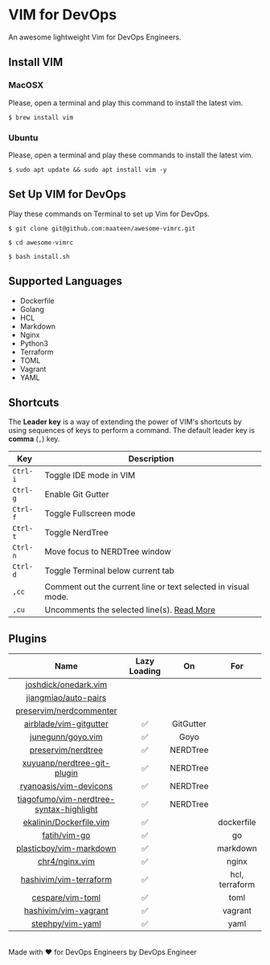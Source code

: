 # VIM for DevOps

An awesome lightweight Vim for DevOps Engineers.

## Install VIM

### MacOSX

Please, open a terminal and play this command to install the latest vim.

```
$ brew install vim
```

### Ubuntu

Please, open a terminal and play these commands to install the latest vim.

```
$ sudo apt update && sudo apt install vim -y
```

## Set Up VIM for DevOps

Play these commands on Terminal to set up Vim for DevOps.

```
$ git clone git@github.com:maateen/awesome-vimrc.git
```
```
$ cd awesome-vimrc
```
```
$ bash install.sh
```

## Supported Languages

- Dockerfile
- Golang
- HCL
- Markdown
- Nginx
- Python3
- Terraform
- TOML
- Vagrant
- YAML

## Shortcuts

The **Leader key** is a way of extending the power of VIM's shortcuts by using sequences of keys to perform a command. The default leader key is **comma** (`,`) key.

| Key | Description |
| --- | --- |
| `Ctrl-i` | Toggle IDE mode in VIM |
| `Ctrl-g` | Enable Git Gutter |
| `Ctrl-f` | Toggle Fullscreen mode |
| `Ctrl-t` | Toggle NerdTree |
| `Ctrl-n` | Move focus to NERDTree window |
| `Ctrl-d` | Toggle Terminal below current tab |
| `,cc` | Comment out the current line or text selected in visual mode. |
| `,cu` | Uncomments the selected line(s). [Read More](https://github.com/preservim/nerdcommenter#default-mappings) |

## Plugins

| Name | Lazy Loading | On | For |
| :---: | :---: | :---: | :---: |
| [joshdick/onedark.vim](https://github.com/joshdick/onedark.vim) | | | |
| [jiangmiao/auto-pairs](https://github.com/jiangmiao/auto-pairs) | | | |
| [preservim/nerdcommenter](https://github.com/preservim/nerdcommenter) | | | |
| [airblade/vim-gitgutter](https://github.com/airblade/vim-gitgutter) | :white_check_mark: | GitGutter | |
| [junegunn/goyo.vim](https://github.com/junegunn/goyo.vim) | :white_check_mark: | Goyo | |
| [preservim/nerdtree](https://github.com/preservim/nerdtree) | :white_check_mark: | NERDTree | |
| [xuyuanp/nerdtree-git-plugin](https://github.com/xuyuanp/nerdtree-git-plugin) | :white_check_mark: | NERDTree | |
| [ryanoasis/vim-devicons](https://github.com/ryanoasis/vim-devicons) | :white_check_mark: | NERDTree | |
| [tiagofumo/vim-nerdtree-syntax-highlight](https://github.com/ryanoasis/vim-devicons) | :white_check_mark: | NERDTree | |
| [ekalinin/Dockerfile.vim](https://github.com/ekalinin/Dockerfile.vim) | :white_check_mark: | | dockerfile |
| [fatih/vim-go](https://github.com/fatih/vim-go) | :white_check_mark: | | go |
| [plasticboy/vim-markdown](https://github.com/plasticboy/vim-markdown) | :white_check_mark: | | markdown |
| [chr4/nginx.vim](https://github.com/chr4/nginx.vim) | :white_check_mark: | | nginx |
| [hashivim/vim-terraform](https://github.com/hashivim/vim-terraform) | :white_check_mark: | | hcl, terraform |
| [cespare/vim-toml](https://github.com/cespare/vim-toml) | :white_check_mark: | | toml |
| [hashivim/vim-vagrant](https://github.com/hashivim/vim-vagrant) | :white_check_mark: | | vagrant |
| [stephpy/vim-yaml](https://github.com/stephpy/vim-yaml) | :white_check_mark: | | yaml |

<br>Made with :heart: for DevOps Engineers by DevOps Engineer
